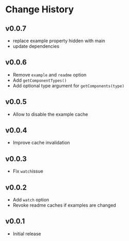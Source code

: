 Change History
==============

v0.0.7
------
* replace example property hidden with main
* update dependencies

v0.0.6
----
* Remove `example` and `readme` option
* Add `getComponentTypes()`
* Add optional type argument for `getComponents(type)`

v0.0.5
----
* Allow to disable the example cache

v0.0.4
----
* Improve cache invalidation

v0.0.3
----
* Fix `watch`issue

v0.0.2
----
* Add `watch` option
* Revoke readme caches if examples are changed

v0.0.1
------
* Initial release
